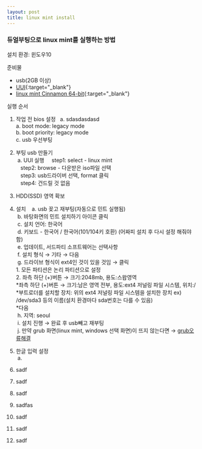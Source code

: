 ```yaml
---
layout: post
title: linux mint install
---
```


### 듀얼부팅으로 linux mint를 실행하는 방법
설치 환경: 윈도우10  

준비물  
- usb(2GB 이상)  
- [UUI](https://www.pendrivelinux.com/universal-usb-installer-easy-as-1-2-3/#button){:target="_blank"}  
- [linux mint Cinnamon 64-bit](https://www.linuxmint.com/download.php){:target="_blank"}  

실행 순서  
1. 작업 전 bios 설정    
    a. sdasdasdasd  
    a. boot mode: legacy mode  
    b. boot priority: legacy mode  
    c. usb 우선부팅  
2. 부팅 usb 만들기  
  a. UUI 실행  
    step1: select - linux mint  
    step2: browse - 다운받은 iso파일 선택  
    step3: usb드라이버 선택, format 클릭  
    step4: 건드릴 것 없음  
3. HDD(SSD) 영역 확보
4. 설치  
  a. usb 꽂고 재부팅(자동으로 민트 실행됨)  
  b. 바탕화면의 민트 설치하기 아이콘 클릭  
  c. 설치 언어: 한국어  
  d. 키보드 - 한국어 / 한국어(101/104키 호환) (어짜피 설치 후 다시 설정 해줘야 함)  
  e. 업데이트, 서드파티 소프트웨어는 선택사항  
  f. 설치 형식 &rarr; 기타 &rarr; 다음  
  g. 드라이브 형식이 ext4인 것이 있을 것임 &rarr; 클릭  
			1. 모든 파티션은 논리 파티션으로 설정  
			2. 좌측 하단 (+)버튼 &rarr; 크기:2048mb, 용도:스왑영역  
     *좌측 하단 (+)버튼 &rarr; 크기:남은 영역 전부, 용도:ext4 저널링 파일 시스템, 위치:/  
     *부트로더를 설치할 장치: 위의 ext4 저널링 파일 시스템을 설치한 장치 ex) /dev/sda3 등의 이름(설치 환경마다 sda번호는 다를 수 있음)  
     *다음  
  h. 지역: seoul  
  i. 설치 진행 &rarr; 완료 후 usb빼고 재부팅  
  j. 만약 grub 화면(linux mint, windows 선택 화면)이 뜨지 않는다면 &rarr; [grub오류해결](link)
5. 한글 입력 설정  
  a.   

5. sadf
6. sadf 
7. sadf       
8. sadfas
9. sadf
10. sadf
11. sadf
